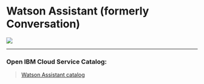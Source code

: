 # Watson Assistant (formerly Conversation)

![](https://raw.githubusercontent.com/hovig/mic-sts-nlu-weather-tone-analyzer/master/img/assistant-catalog.png)

<hr>

### Open IBM Cloud Service Catalog:

> [Watson Assistant catalog](https://console.bluemix.net/catalog/services/watson-assistant-formerly-conversation)
